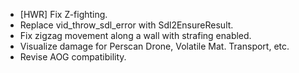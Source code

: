- [HWR] Fix Z-fighting.
- Replace vid_throw_sdl_error with Sdl2EnsureResult.
- Fix zigzag movement along a wall with strafing enabled.
- Visualize damage for Perscan Drone, Volatile Mat. Transport, etc.
- Revise AOG compatibility.
